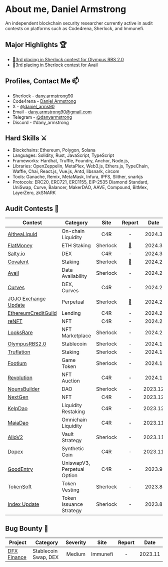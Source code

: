 # About me, Daniel Armstrong
An independent blockchain security researcher currently active in audit contests on platforms such as Code4rena, Sherlock, and Immunefi.

## Major Highlights 🏆
- [🥉3rd placing in Sherlock contest for Olympus RBS 2.0](https://x.com/sherlockdefi/status/1759934562488967389?s=20)
- [🥉3rd placing in Sherlock contest for Avail](https://x.com/sherlockdefi/status/1751899064524795966?s=20)

## Profiles, Contact Me 📫
- Sherlock - [dany.armstrong90](https://audits.sherlock.xyz/watson/dany.armstrong90)
- Code4rena - [Daniel Armstrong](https://code4rena.com/@DanielArmstrong)
- X - [@daniel_arms90](https://twitter.com/daniel_arms90)
- Email - dany.armstrong90@gmail.com
- Telegram - [@danyarmstrong](https://t.co/z2Dh3zpqj3)
- Discord - #dany_armstrong

## Hard Skills ⚔️
- Blockchains: Ethereum, Polygon, Solana
- Languages: Solidity, Rust, JavaScript, TypeScript
- Frameworks: Hardhat, Truffle, Foundry, Anchor, Node.js, 
- Libraries: OpenZeppelin, MetaPlex, Web3.js, Ethers.js, TypeChain, Waffle, Chai, React.js, Vue.js, Antd, libsnark, circom
- Tools: Ganache, Remix, MetaMask, Infura, IPFS, Slither, snarkjs
- Protocols: ERC20, ERC721, ERC1155, EIP-2535 Diamond Standard, UniSwap, Curve, Balancer, MakerDAO, AAVE, Compound, BitMex, LayerZero, zkSNARK

## Audit Contests 📝

| Contest | Category | Site | Report | Date |
| - | - | :-: | :-: | :-: |
| [AltheaLiquid](https://code4rena.com/audits/2024-02-althea-liquid-infrastructure) | On-chain Liquidity | C4R | - | 2024.3 |
| [FlatMoney](https://audits.sherlock.xyz/contests/132) | ETH Staking | Sherlock | [📝](https://github.com/web3-master/audit-reports/blob/main/sherlock/2023-12-flatmoney/report.md) | 2024.3 |
| [Salty.io](https://code4rena.com/audits/2024-01-saltyio) | DEX | C4R | - | 2024.3 |
| [Covalent](https://audits.sherlock.xyz/contests/127) | Staking | Sherlock | [📝](https://github.com/web3-master/audit-reports/blob/main/sherlock/2023-11-covalent/report.md) | 2024.2 |
| [Avail](https://audits.sherlock.xyz/contests/146) | Data Availability | Sherlock | - | 2024.2 |
| [Curves](https://code4rena.com/audits/2024-01-curves) | DEX, Curves | C4R | - | 2024.2 |
| [JOJO Exchange Update](https://audits.sherlock.xyz/contests/136) | Perpetual | Sherlock | [📝](https://github.com/web3-master/audit-reports/blob/main/sherlock/2023-12-jojo-exchange-update/report.md) | 2024.2 |
| [EthereumCreditGuild](https://code4rena.com/audits/2023-12-ethereum-credit-guild) | Lending | C4R | - | 2024.2 |
| [reNFT](https://code4rena.com/audits/2024-01-renft) | NFT | C4R | - | 2024.2 |
| [LooksRare](https://audits.sherlock.xyz/contests/163) | NFT Marketplace | Sherlock | - | 2024.2 |
| [OlympusRBS2.0](https://audits.sherlock.xyz/contests/128) | Stablecoin | Sherlock | - | 2024.1 |
| [Truflation](https://audits.sherlock.xyz/contests/151) | Staking | Sherlock | - | 2024.1 |
| [Footium](https://audits.sherlock.xyz/contests/131) | Game Token | Sherlock | - | 2024.1 |
| [Revolution](https://code4rena.com/audits/2023-12-revolution-protocol) | NFT Auction | C4R | - | 2024.1 |
| [NounsBuilder](https://audits.sherlock.xyz/contests/111) | DAO | Sherlock | - | 2023.12 |
| [NextGen](https://code4rena.com/audits/2023-10-nextgen) | NFT | C4R | - | 2023.12 |
| [KelpDao](https://code4rena.com/audits/2023-11-kelp-dao-rseth) | Liquidity Restaking | C4R | - | 2023.12 |
| [MaiaDao](https://code4rena.com/contests/2023-09-maia-dao-ulysses) | Omnichain Liquidity | C4R | - | 2023.11 |
| [AlloV2](https://audits.sherlock.xyz/contests/109) | Vault Strategy | Sherlock | - | 2023.11 |
| [Dopex](https://code4rena.com/contests/2023-08-dopex) | Synthetic Coin | C4R | - | 2023.11 |
| [GoodEntry](https://code4rena.com/contests/2023-08-good-entry) | UniswapV3, Perpetual Option | C4R | - | 2023.9 |
| [TokenSoft](https://audits.sherlock.xyz/contests/100) | Token Vesting | Sherlock | - | 2023.8 |
| [Index Update](https://audits.sherlock.xyz/contests/91) | Token Issuance Strategy | Sherlock | - | 2023.8 |


## Bug Bounty 📝

| Project | Category | Severity | Site | Report | Date |
| - | - | :-: | :-: | :-: | :-: |
| [DFX Finance](https://bugs.immunefi.com/dashboard/submission/26076) | Stablecoin Swap, DEX | Medium | Immunefi | - | 2023.11 |



<!--
**web3-master/web3-master** is a ✨ _special_ ✨ repository because its `README.md` (this file) appears on your GitHub profile.

Here are some ideas to get you started:

- 🔭 I’m currently working on ...
- 🌱 I’m currently learning ...
- 👯 I’m looking to collaborate on ...
- 🤔 I’m looking for help with ...
- 💬 Ask me about ...
- 📫 How to reach me: ...
- 😄 Pronouns: ...
- ⚡ Fun fact: ...
-->
